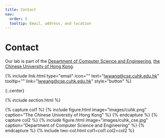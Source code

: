 ```yaml
---
title: Contact
nav:
  order: 5
  tooltip: Email, address, and location
---
```


# <i class="fas fa-envelope"></i>Contact

Our lab is part of the [Department of Computer Science and Engineering](https://www.cse.cuhk.edu.hk/), [the Chinese University of Hong Kong](https://www.cuhk.edu.hk/).

{%
  include link.html
  type="email"
  icon=""
  text="lwwang@cse.cuhk.edu.hk"
  tooltip=""
  link="lwwang@cse.cuhk.edu.hk"
  style="button"
%}
<!-- {%
  include link.html
  type="address"
  icon=""
  text="Google Maps"
  tooltip="Our location on Google Maps for easy navigation"
  link="https://www.google.com/maps/place/Department+of+Computer+Science+and+Engineering/@22.4179337,114.2072318,21z/data=!4m5!3m4!1s0x3404089c4ee561eb:0x4901d620835ff29e!8m2!3d22.4179185!4d114.2072256"
  style="button"
%} -->
{:.center}

{% include section.html %}

<!-- ### <i class="fas fa-mail-bulk"></i>Mailing Address -->

{% capture col1 %}
{%
  include figure.html
  image="images/cuhk.png"
  caption="The Chinese University of Hong Kong"
%}
{% endcapture %}
{% capture col2 %}
{%
  include figure.html
  image="images/cuhk_cse.jpg"
  caption="Department of Computer Science and Engineering"
%}
{% endcapture %}
{% include two-col.html col1=col1 col2=col2 %}
